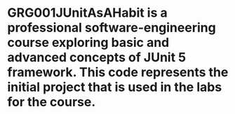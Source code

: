 # GRG001JUnitAsAHabit is a professional software-engineering course exploring basic and advanced concepts of JUnit 5 framework. This code represents the initial project that is used in the labs for the course.
